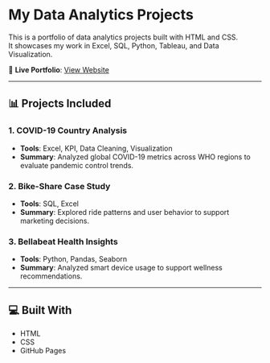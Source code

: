 # My Data Analytics Projects

This is a portfolio of data analytics projects built with HTML and CSS.  
It showcases my work in Excel, SQL, Python, Tableau, and Data Visualization.

🔗 **Live Portfolio**: [View Website](https://yourusername.github.io/My_Analytics_Projects/)

---

## 📊 Projects Included

### 1. COVID-19 Country Analysis
- **Tools**: Excel, KPI, Data Cleaning, Visualization
- **Summary**: Analyzed global COVID-19 metrics across WHO regions to evaluate pandemic control trends.

### 2. Bike-Share Case Study
- **Tools**: SQL, Excel
- **Summary**: Explored ride patterns and user behavior to support marketing decisions.

### 3. Bellabeat Health Insights
- **Tools**: Python, Pandas, Seaborn
- **Summary**: Analyzed smart device usage to support wellness recommendations.

---

## 💻 Built With
- HTML
- CSS
- GitHub Pages
